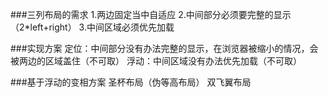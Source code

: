 ###三列布局的需求
	1.两边固定当中自适应
	2.中间部分必须要完整的显示（2*left+right）
	3.中间区域必须优先加载
	

###实现方案
	定位：中间部分没有办法完整的显示，在浏览器被缩小的情况，会被两边的区域盖住（不可取）
	浮动：中间区域没有办法优先加载（不可取）
	
###基于浮动的变相方案
	圣杯布局（伪等高布局）
	双飞翼布局